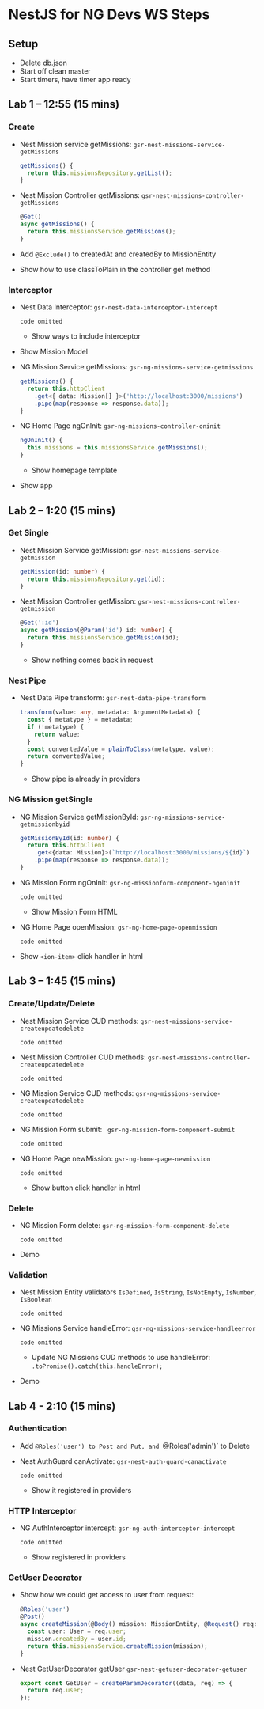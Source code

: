 # NestJS for NG Devs WS Steps

## Setup

- Delete db.json
- Start off clean master
- Start timers, have timer app ready

## Lab 1 – 12:55 (15 mins)

### Create

- Nest Mission service getMissions: `gsr-nest-missions-service-getMissions`

	```typescript
	getMissions() {
	  return this.missionsRepository.getList();
	}
	```

- Nest Mission Controller getMissions: `gsr-nest-missions-controller-getMissions`

	```typescript
	@Get()
	async getMissions() {
	  return this.missionsService.getMissions();
	}
	```

- Add `@Exclude()` to createdAt and createdBy to MissionEntity

- Show how to use classToPlain in the controller get method

### Interceptor

- Nest Data Interceptor: `‌gsr-nest-data-interceptor-intercept`

	``` code omitted ```

	- Show ways to include interceptor

- Show Mission Model

- NG Mission Service getMissions: `gsr-ng-missions-service-getmissions`

	```typescript
	getMissions() {
	  return this.httpClient
	    .get<{ data: Mission[] }>('http://localhost:3000/missions')
	    .pipe(map(response => response.data));
	}
	```

- NG Home Page ngOnInit: `gsr-ng-missions-controller-oninit`

	```typescript
	ngOnInit() {
	  this.missions = this.missionsService.getMissions();
	}
	```

	-	Show homepage template

- Show app

## Lab 2 – 1:20 (15 mins)

### Get Single

- Nest Mission Service getMission: `gsr-nest-missions-service-getmission`

	```typescript
	getMission(id: number) {
	  return this.missionsRepository.get(id);
	}
	```

- Nest Mission Controller getMission: `gsr-nest-missions-controller-getmission`

	```typescript
	@Get(':id')
	async getMission(@Param('id') id: number) {
	  return this.missionsService.getMission(id);
	}
	```

	- Show nothing comes back in request

### Nest Pipe

- Nest Data Pipe transform: `gsr-nest-data-pipe-transform`

	```typescript
	transform(value: any, metadata: ArgumentMetadata) {
	  const { metatype } = metadata;
	  if (!metatype) {
	    return value;
	  }
	  const convertedValue = plainToClass(metatype, value);
	  return convertedValue;
	}
	```

	- Show pipe is already in providers

### NG Mission getSingle

- NG Mission Service getMissionById: `gsr-ng-missions-service-getmissionbyid`

	```typescript
	getMissionById(id: number) {
	  return this.httpClient
	    .get<{data: Mission}>(`http://localhost:3000/missions/${id}`)
	    .pipe(map(response => response.data));
	}
	```

- NG Mission Form ngOnInit: `gsr-ng-missionform-component-ngoninit`

	``` code omitted ```
	
	- Show Mission Form HTML

- NG Home Page openMission: `gsr-ng-home-page-openmission`

	``` code omitted ```

 - Show `<ion-item>` click handler in html

## Lab 3 – 1:45 (15 mins)

### Create/Update/Delete

- Nest Mission Service CUD methods: `‌gsr-nest-missions-service-createupdatedelete`

	``` code omitted ```

- Nest Mission Controller CUD methods: `gsr-nest-missions-controller-createupdatedelete`

	``` code omitted ```

- NG Mission Service CUD methods: `gsr-ng-missions-service-createupdatedelete`

	``` code omitted ```
	
- NG Mission Form submit: ` gsr-ng-mission-form-component-submit`

	``` code omitted ```

- NG Home Page newMission: `gsr-ng-home-page-newmission`

	``` code omitted ```
	
	- Show button click handler in html

### Delete 

- NG Mission Form delete: `gsr-ng-mission-form-component-delete`

	``` code omitted ```

- Demo

### Validation
 
- Nest Mission Entity validators `IsDefined`, `IsString`, `IsNotEmpty`, `IsNumber`, `IsBoolean`

	``` code omitted ```

- NG Missions Service handleError: `gsr-ng-missions-service-handleerror`

	``` code omitted ```

	- Update NG Missions CUD methods to use handleError: `.toPromise().catch(this.handleError);`

- Demo

## Lab 4 - 2:10 (15 mins)

### Authentication

- Add `@Roles('user') to Post and Put, and `@Roles('admin')` to Delete
- Nest AuthGuard canActivate: `gsr-nest-auth-guard-canactivate`

	``` code omitted ```
	
	- Show it registered in providers

### HTTP Interceptor

- NG AuthInterceptor intercept: `gsr-ng-auth-interceptor-intercept`

	``` code omitted ```
	
	- Show registered in providers

### GetUser Decorator

- Show how we could get access to user from request:

	```typescript
	@Roles('user')
	@Post()
	async createMission(@Body() mission: MissionEntity, @Request() req: any) {
	  const user: User = req.user;
	  mission.createdBy = user.id;
	  return this.missionsService.createMission(mission);
	}
	```
	
- Nest GetUserDecorator getUser `gsr-nest-getuser-decorator-getuser`

	```typescript
	export const GetUser = createParamDecorator((data, req) => {
	  return req.user;
	});
	```
	
